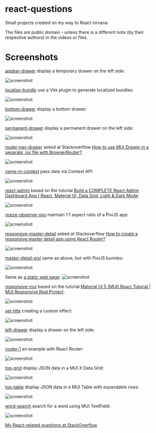 # react-questions
Small projects created on my way to React nirvana

The files are public domain - unless there is a different note (by their respective authors) in the videos or files.

Screenshots
==========

[appbar-drawer](https://github.com/afarber/react-questions/tree/master/appbar-drawer) display a temporary drawer on the left side:

![screenshot](https://raw.github.com/afarber/react-questions/master/appbar-drawer/screenshot.png)

[localize-bundle](https://github.com/afarber/react-questions/tree/master/localize-bundle) use a Vite plugin to generate localized bundles:

![screenshot](https://raw.github.com/afarber/react-questions/master/localize-bundle/screenshot.png)

[bottom-drawer](https://github.com/afarber/react-questions/tree/master/bottom-drawer) display a bottom drawer:

![screenshot](https://raw.github.com/afarber/react-questions/master/bottom-drawer/screenshot.gif)

[permanent-drawer](https://github.com/afarber/react-questions/tree/master/permanent-drawer) display a permanent drawer on the left side:

![screenshot](https://raw.github.com/afarber/react-questions/master/permanent-drawer/screenshot.png)

[router-nav-drawer](https://github.com/afarber/react-questions/tree/master/router-nav-drawer) asked at Stackoverflow [How to use MUI Drawer in a separate .jsx file with BrowserRouter?](https://stackoverflow.com/q/77976553/165071):

![screenshot](https://raw.github.com/afarber/react-questions/master/router-nav-drawer/screenshot.gif)

[name-in-context](https://github.com/afarber/react-questions/tree/master/name-in-context) pass data via Context API:

![screenshot](https://raw.github.com/afarber/react-questions/master/name-in-context/screenshot.png)

[react-admin](https://github.com/afarber/react-questions/tree/master/react-admin) based on the tutorial [Build a COMPLETE React Admin Dashboard App | React, Material UI, Data Grid, Light & Dark Mode](https://youtu.be/wYpCWwD1oz0):

![screenshot](https://raw.github.com/afarber/react-questions/master/react-admin/screenshot.png)

[resize-observer-pixi](https://github.com/afarber/react-questions/tree/master/resize-observer-pixi) maintain 1:1 aspect ratio of a PixiJS app:

![screenshot](https://raw.github.com/afarber/react-questions/master/resize-observer-pixi/screenshot.gif)

[responsive-master-detail](https://github.com/afarber/react-questions/tree/master/responsive-master-detail) asked at Stackoverflow [How to create a responsive master detail app using React Router?](https://stackoverflow.com/q/78372543/165071)

![screenshot](https://raw.github.com/afarber/react-questions/master/responsive-master-detail/screenshot.gif)

[master-detail-pixi](https://github.com/afarber/react-questions/tree/master/master-detail-pixi) same as above, but with PixiJS bunnies:

![screenshot](https://raw.github.com/afarber/react-questions/master/master-detail-pixi/screenshot.gif)

Same as [a static web page](https://raw.github.com/afarber/react-questions/master/master-detail-pixi/keep-aspect-ratio.html): ![screenshot](https://raw.github.com/afarber/react-questions/master/master-detail-pixi/keep-aspect-ratio.gif)

[responsive-mui](https://github.com/afarber/react-questions/tree/master/responsive-mui) based on the tutorial [Material UI 5 (MUI) React Tutorial | MUI Responsive Real Project](https://youtu.be/fzxEECHnsvU):

![screenshot](https://raw.github.com/afarber/react-questions/master/responsive-mui/screenshot.png)

[set-title](https://github.com/afarber/react-questions/tree/master/set-title) creating a custom effect:

![screenshot](https://raw.github.com/afarber/react-questions/master/set-title/screenshot.png)

[left-drawer](https://github.com/afarber/react-questions/tree/master/left-drawer) display a drawer on the left side:

![screenshot](https://raw.github.com/afarber/react-questions/master/left-drawer/screenshot.png)

[router-1](https://github.com/afarber/react-questions/tree/master/router-1) an example with React Router:

![screenshot](https://raw.github.com/afarber/react-questions/master/router-1/screenshot.png)

[top-grid](https://github.com/afarber/react-questions/tree/master/top-grid) display JSON data in a MUI X Data Grid:

![screenshot](https://raw.github.com/afarber/react-questions/master/top-grid/screenshot.png)

[top-table](https://github.com/afarber/react-questions/tree/master/top-table) display JSON data in a MUI Table with expandable rows:

![screenshot](https://raw.github.com/afarber/react-questions/master/top-table/screenshot.png)

[word-search](https://github.com/afarber/react-questions/tree/master/word-search) search for a word using MUI TextField:

![screenshot](https://raw.github.com/afarber/react-questions/master/word-search/screenshot.gif)

[My React-related questions at StackOverflow](http://stackoverflow.com/search?q=user:165071+[react])

